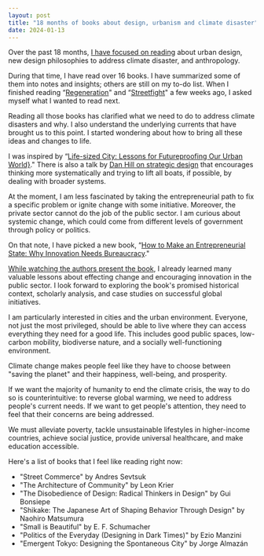 ```yaml
---
layout: post
title: "18 months of books about design, urbanism and climate disaster"
date: 2024-01-13
---
```


Over the past 18 months, [I have focused on reading](https://mikklemberg.ee/books) about urban design, new design philosophies to address climate disaster, and anthropology.

During that time, I have read over 16 books. I have summarized some of them into notes and insights; others are still on my to-do list. When I finished reading “[Regeneration](https://regeneration.org/the-book)" and “[Streetfight](http://www.jsadikkhan.com/streetfight-the-book.html)" a few weeks ago, I asked myself what I wanted to read next.

Reading all those books has clarified what we need to do to address climate disasters and why. I also understand the underlying currents that have brought us to this point. I started wondering about how to bring all these ideas and changes to life.

I was inspired by “[Life-sized City: Lessons for Futureproofing Our Urban World}](https://youtu.be/oJzA0Aiw4kI)." There is also a talk by [Dan Hill on strategic design](https://www.youtube.com/watch?v=vo6hC-MaEJQ) that encourages thinking more systematically and trying to lift all boats, if possible, by dealing with broader systems.

At the moment, I am less fascinated by taking the entrepreneurial path to fix a specific problem or ignite change with some initiative. Moreover, the private sector cannot do the job of the public sector. I am curious about systemic change, which could come from different levels of government through policy or politics.

On that note, I have picked a new book, “[How to Make an Entrepreneurial State: Why Innovation Needs Bureaucracy](https://yalebooks.co.uk/book/9780300227277/how-to-make-an-entrepreneurial-state/)."

[While watching the authors present the book](https://youtu.be/29aosKq90mA), I already learned many valuable lessons about effecting change and encouraging innovation in the public sector. I look forward to exploring the book's promised historical context, scholarly analysis, and case studies on successful global initiatives.

I am particularly interested in cities and the urban environment. Everyone, not just the most privileged, should be able to live where they can access everything they need for a good life. This includes good public spaces, low-carbon mobility, biodiverse nature, and a socially well-functioning environment.

Climate change makes people feel like they have to choose between "saving the planet" and their happiness, well-being, and prosperity.

If we want the majority of humanity to end the climate crisis, the way to do so is counterintuitive: to reverse global warming, we need to address people's current needs. If we want to get people's attention, they need to feel that their concerns are being addressed.

We must alleviate poverty, tackle unsustainable lifestyles in higher-income countries, achieve social justice, provide universal healthcare, and make education accessible.

Here's a list of books that I feel like reading right now:
- "Street Commerce" by Andres Sevtsuk
- "The Architecture of Community" by Leon Krier
- "The Disobedience of Design: Radical Thinkers in Design" by Gui Bonsiepe
- "Shikake: The Japanese Art of Shaping Behavior Through Design" by Naohiro Matsumura
- "Small is Beautiful" by E. F. Schumacher
- "Politics of the Everyday (Designing in Dark Times)" by Ezio Manzini
- "Emergent Tokyo: Designing the Spontaneous City" by Jorge Almazán
